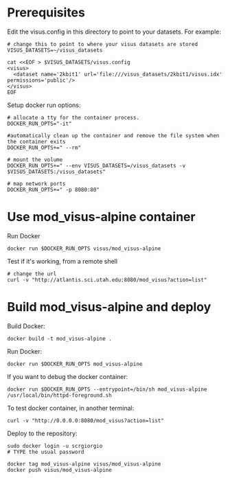 <!--- ///////////////////////////////////////////////////////////////// -->
# Prerequisites
<!--- ///////////////////////////////////////////////////////////////// -->

Edit the visus.config in this directory to point to your datasets. For example:

```
# change this to point to where your visus datasets are stored
VISUS_DATASETS=~/visus_datasets

cat <<EOF > $VISUS_DATASETS/visus.config
<visus>
  <dataset name='2kbit1' url='file:///visus_datasets/2kbit1/visus.idx' permissions='public'/>
</visus>
EOF
```

Setup docker run options:

```
# allocate a tty for the container process.
DOCKER_RUN_OPTS="-it"

#automatically clean up the container and remove the file system when the container exits
DOCKER_RUN_OPTS+=" --rm"

# mount the volume
DOCKER_RUN_OPTS+=" --env VISUS_DATASETS=/visus_datasets -v $VISUS_DATASETS:/visus_datasets"

# map network ports
DOCKER_RUN_OPTS+=" -p 8080:80"
```


<!--- ///////////////////////////////////////////////////////////////// -->
# Use mod_visus-alpine container
<!--- ///////////////////////////////////////////////////////////////// -->

Run Docker

```
docker run $DOCKER_RUN_OPTS visus/mod_visus-alpine 
```

Test if it's working, from a remote shell

```
# change the url
curl -v "http://atlantis.sci.utah.edu:8080/mod_visus?action=list"
```


<!--- ///////////////////////////////////////////////////////////////// -->
# Build mod_visus-alpine and deploy
<!--- ///////////////////////////////////////////////////////////////// -->


Build Docker:

```
docker build -t mod_visus-alpine .

```

Run Docker:

```
docker run $DOCKER_RUN_OPTS mod_visus-alpine 
```

If you want to debug the docker container:

```
docker run $DOCKER_RUN_OPTS --entrypoint=/bin/sh mod_visus-alpine
/usr/local/bin/httpd-foreground.sh
```

To test docker container, in another terminal:

```
curl -v "http://0.0.0.0:8080/mod_visus?action=list"
```

Deploy to the repository:

```
sudo docker login -u scrgiorgio
# TYPE the usual password

docker tag mod_visus-alpine visus/mod_visus-alpine
docker push visus/mod_visus-alpine
```
